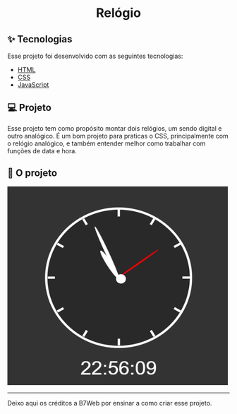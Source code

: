 <h1 align="center">Relógio</h1>

## ✨ Tecnologias

Esse projeto foi desenvolvido com as seguintes tecnologias:

- [HTML](https://www.w3schools.com/html/)
- [CSS](https://www.w3schools.com/css/)
- [JavaScript](https://www.w3schools.com/js/)

## 💻 Projeto

Esse projeto tem como propósito montar dois relógios, um sendo digital e outro analógico. É um bom projeto para praticas o CSS, principalmente com o relógio analógico, e também entender melhor como trabalhar com funções de data e hora.

## 🚀 O projeto

<img alt="index" height="450" width="500" src="img/relogio.png">

---
Deixo aqui os créditos a B7Web por ensinar a como criar esse projeto.
